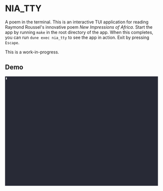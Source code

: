 # NIA_TTY

A poem in the terminal. This is an interactive TUI application for reading Raymond Roussel's innovative poem *New Impressions of Africa*. Start the app by running `make` in the root directory of the app. When this completes, you can run `dune exec nia_tty` to see the app in action. Exit by pressing `Escape`.

This is a work-in-progress.

## Demo

![this video](assets/demo.gif)